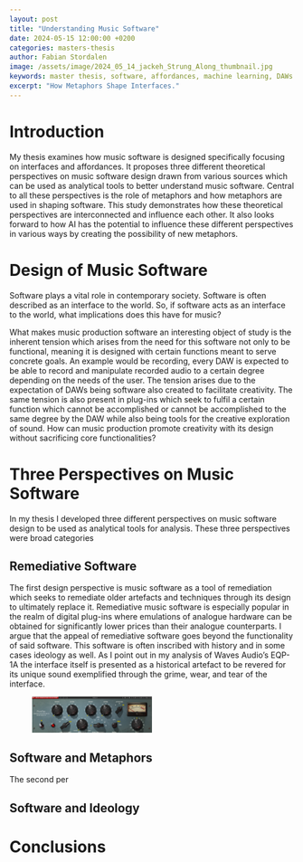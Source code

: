 ```yaml
---
layout: post
title: "Understanding Music Software"
date: 2024-05-15 12:00:00 +0200
categories: masters-thesis
author: Fabian Stordalen
image: /assets/image/2024_05_14_jackeh_Strung_Along_thumbnail.jpg
keywords: master thesis, software, affordances, machine learning, DAWs
excerpt: "How Metaphors Shape Interfaces."
---
```


# Introduction
My thesis examines how music software is designed specifically focusing on interfaces and affordances. It proposes three different theoretical perspectives on music software design drawn from various sources which can be used as analytical tools to better understand music software. Central to all these perspectives is the role of metaphors and how metaphors are used in shaping software. This study demonstrates how these theoretical perspectives are interconnected and influence each other. It also looks forward to how AI has the potential to influence these different perspectives in various ways by creating the possibility of new metaphors.

# Design of Music Software
Software plays a vital role in contemporary society. Software is often described as an interface to the world. So, if software acts as an interface to the world, what implications does this have for music? 

What makes music production software an interesting object of study is the inherent tension which arises from the need for this software not only to be functional, meaning it is designed with certain functions meant to serve concrete goals. An example would be recording, every DAW is expected to be able to record and manipulate recorded audio to a certain degree depending on the needs of the user. The tension arises due to the expectation of DAWs being software also created to facilitate creativity. The same tension is also present in plug-ins which seek to fulfil a certain function which cannot be accomplished or cannot be accomplished to the same degree by the DAW while also being tools for the creative exploration of sound. How can music production promote creativity with its design without sacrificing core functionalities? 

# Three Perspectives on Music Software
In my thesis I developed three different perspectives on music software design to be used as analytical tools for analysis. These three perspectives were broad categories 

## Remediative Software
The first design perspective is music software as a tool of remediation which seeks to remediate older artefacts and techniques through its design to ultimately replace it. Remediative music software is especially popular in the realm of digital plug-ins where emulations of analogue hardware can be obtained for significantly lower prices than their analogue counterparts. I argue that the appeal of remediative software goes beyond the functionality of said software. This software is often inscribed with history and in some cases ideology as well. As I point out in my analysis of Waves Audio’s EQP-1A the interface itself is presented as a historical artefact to be revered for its unique sound exemplified through the grime, wear, and tear of the interface.

<figure style="float: none">
  <img src="/assets/image/2024_05_15_fabianst_eqp1a.png"
  width="50%" height="50%" />
</figure>

## Software and Metaphors
The second per
## Software and Ideology

# Conclusions





